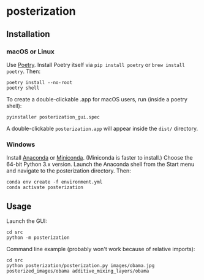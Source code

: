 # posterization

## Installation

### macOS or Linux

Use [Poetry](https://python-poetry.org/). Install Poetry itself via `pip install poetry` or `brew install poetry`. Then:

    poetry install --no-root
    poetry shell

To create a double-clickable .app for macOS users, run (inside a poetry shell):

    pyinstaller posterization_gui.spec

A double-clickable `posterization.app` will appear inside the `dist/` directory.

### Windows

Install [Anaconda](https://www.anaconda.com/products/individual) or [Miniconda](https://docs.conda.io/en/latest/miniconda.html).
(Miniconda is faster to install.) Choose the 64-bit Python 3.x version. Launch the Anaconda shell from the Start menu and navigate to the posterization directory.
Then:

    conda env create -f environment.yml
    conda activate posterization

## Usage

Launch the GUI:

    cd src
    python -m posterization

Command line example (probably won't work because of relative imports):

    cd src
    python posterization/posterization.py images/obama.jpg posterized_images/obama additive_mixing_layers/obama
